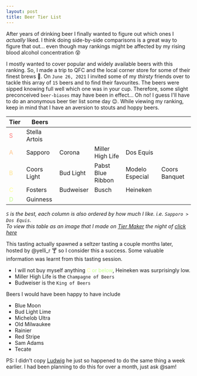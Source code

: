 ```yaml
---
layout: post
title: Beer Tier List
---
```


After years of drinking beer I finally wanted to figure out which ones I _actually_ liked. I think doing side-by-side comparisons is a great way to figure that out... even though may rankings might be affected by my rising blood alcohol concentration :dizzy_face:

I mostly wanted to cover popular and widely available beers with this ranking. So, I made a trip to QFC and the local corner store for some of their finest brews :beer:. On `June 26, 2021` I invited some of my _thirsty_ friends over to tackle this array of `15` beers and to find their favourites. The beers were sipped knowing full well which one was in your cup. Therefore, some slight preconceived `beer-biases` may have been in effect... Oh no! I guess I'll have to do an anonymous beer tier list some day :wink:. While viewing my ranking, keep in mind that I have an aversion to stouts and hoppy beers.

| Tier                                   | Beers         |           |                   |                 |               |
|----------------------------------------|---------------|-----------|-------------------|-----------------|---------------|
| <span style = "color:#FF7676">S</span> | Stella Artois |           |                   |                 |               |
| <span style = "color:#FFC48A">A</span> | Sapporo       | Corona    | Miller High Life  | Dos Equis       |               |
| <span style = "color:#FFE38D">B</span> | Coors Light   | Bud Light | Pabst Blue Ribbon | Modelo Especial | Coors Banquet |
| <span style = "color:#FFFF8F">C</span> | Fosters       | Budweiser | Busch             | Heineken        |               |
| <span style = "color:#C3FF89">D</span> | Guinness      |           |                   |                 |               |

_`S` is the best, each column is also ordered by how much I like. i.e. `Sapporo > Dos Equis`._  
_To view this table as an image that I made on [Tier Maker](https://tiermaker.com/) the night of [click here](/assets/img/beer.png)_

This tasting actually spawned a seltzer tasting a couple months later, hosted by @yelli_r :cocktail: so I consider this a success. Some valuable information was learnt from this tasting session.

- I will not buy myself anything <span style = "color:#FFFF8F">C</span> <span style = "color:#C3FF89">or below</span>, Heineken was surprisingly low.
- Miller High Life is the `Champagne of Beers`
- Budweiser is the `King of Beers`

Beers I would have been happy to have include

- Blue Moon
- Bud Light Lime
- Michelob Ultra
- Old Milwaukee
- Rainier
- Red Stripe
- Sam Adams
- Tecate

PS: I didn't copy [Ludwig](https://youtu.be/l0gWQtLjwKc) he just so happened to do the same thing a week earlier. I had been planning to do this for over a month, just ask @sam!
